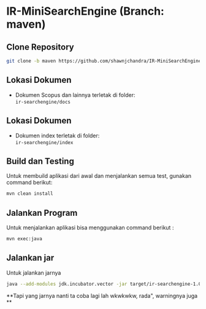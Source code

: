 # IR-MiniSearchEngine (Branch: maven)

## Clone Repository
```bash
git clone -b maven https://github.com/shawnjchandra/IR-MiniSearchEngine.git
```

## Lokasi Dokumen
- Dokumen Scopus dan lainnya terletak di folder:  
  `ir-searchengine/docs`

## Lokasi Dokumen
- Dokumen index terletak di folder:  
  `ir-searchengine/index`

## Build dan Testing
Untuk membuild aplikasi dari awal dan menjalankan semua test, gunakan command berikut:

```bash
mvn clean install
```

## Jalankan Program
Untuk menjalankan aplikasi bisa menggunakan command berikut :

```bash
mvn exec:java
```

## Jalankan jar
Untuk jalankan jarnya 
```bash
java --add-modules jdk.incubator.vector -jar target/ir-searchengine-1.0-jar-with-dependencies.jar
```

**Tapi yang jarnya nanti ta coba lagi lah wkwkwkw, rada", warningnya juga **
